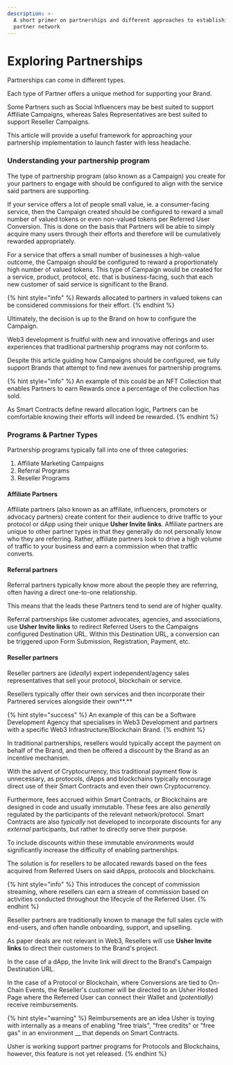 ```yaml
---
description: >-
  A short primer on partnerships and different approaches to establishing your
  partner network
---
```


# Exploring Partnerships

Partnerships can come in different types.&#x20;

Each type of Partner offers a unique method for supporting your Brand.&#x20;

Some Partners such as Social Influencers may be best suited to support Affiliate Campaigns, whereas Sales Representatives are best suited to support Reseller Campaigns.

This article will provide a useful framework for approaching your partnership implementation to launch faster with less headache.

### Understanding your partnership program

The type of partnership program (also known as a Campaign) you create for your partners to engage with should be configured to align with the service said partners are supporting.

If your service offers a lot of people small value, ie. a consumer-facing service, then the Campaign created should be configured to reward a small number of valued tokens or even non-valued tokens per Referred User Conversion. This is done on the basis that Partners will be able to simply acquire many users through their efforts and therefore will be cumulatively rewarded appropriately.

For a service that offers a small number of businesses a high-value outcome, the Campaign should be configured to reward a proportionately high number of valued tokens. This type of Campaign would be created for a service, product, protocol, etc. that is business-facing, such that each new customer of said service is significant to the Brand.

{% hint style="info" %}
Rewards allocated to partners in valued tokens can be considered commissions for their effort.
{% endhint %}

Ultimately, the decision is up to the Brand on how to configure the Campaign.

Web3 development is fruitful with new and innovative offerings and user experiences that traditional partnership programs may not conform to.&#x20;

Despite this article guiding how Campaigns should be configured, we fully support Brands that attempt to find new avenues for partnership programs.

{% hint style="info" %}
An example of this could be an NFT Collection that enables Partners to earn Rewards once a percentage of the collection has sold.

As Smart Contracts define reward allocation logic, Partners can be comfortable knowing their efforts will indeed be rewarded.
{% endhint %}

### Programs & Partner Types

Partnership programs typically fall into one of three categories:

1. Affiliate Marketing Campaigns
2. Referral Programs
3. Reseller Programs

#### **Affiliate Partners**

Affiliate partners (also known as an affiliate, influencers, promoters or advocacy partners) create content for their audience to drive traffic to your protocol or dApp using their unique **Usher Invite links**. Affiliate partners are unique to other partner types in that they generally do not personally know who they are referring. Rather, affiliate partners look to drive a high volume of traffic to your business and earn a commission when that traffic converts.

#### **Referral partners**

Referral partners typically know more about the people they are referring, often having a direct one-to-one relationship.&#x20;

This means that the leads these Partners tend to send are of higher quality.

Referral partnerships like customer advocates, agencies, and associations, use **Usher Invite links** to redirect Referred Users to the Campaigns configured Destination URL. Within this Destination URL, a conversion can be triggered upon Form Submission, Registration, Payment, etc.

#### **Reseller partners**

Reseller partners are (_ideally_) expert independent/agency sales representatives that sell your protocol, blockchain or service. &#x20;

Resellers typically offer their own services and then incorporate their Partnered services alongside their own**.**

{% hint style="success" %}
An example of this can be a Software Development Agency that specialises in Web3 Development and partners with a specific Web3 Infrastructure/Blockchain Brand.
{% endhint %}

In traditional partnerships, resellers would typically accept the payment on behalf of the Brand, and then be offered a discount by the Brand as an incentive mechanism.

With the advent of Cryptocurrency, this traditional payment flow is unnecessary, as protocols, dApps and blockchains typically encourage direct use of their Smart Contracts and even their own Cryptocurrency.&#x20;

Furthermore, fees accrued within Smart Contracts, or Blockchains are designed in code and usually immutable. These fees are also _generally_ regulated by the participants of the relevant network/protocol. Smart Contracts are also _typically_ not developed to incorporate discounts for any _external_ participants, but rather to directly serve their purpose.&#x20;

To include discounts within these immutable environments would significantly increase the difficulty of enabling partnerships.&#x20;

The solution is for resellers to be allocated rewards based on the fees acquired from Referred Users on said dApps, protocols and blockchains.

{% hint style="info" %}
This introduces the concept of commission streaming, where resellers can earn a stream of commission based on activities conducted throughout the lifecycle of the Referred User.
{% endhint %}

Reseller partners are traditionally known to manage the full sales cycle with end-users, and often handle onboarding, support, and upselling.

As paper deals are not relevant in Web3, Resellers will use **Usher Invite links** to direct their customers to the Brand's project.

In the case of a dApp, the Invite link will direct to the Brand's Campaign Destination URL.

In the case of a Protocol or Blockchain, where Conversions are tied to On-Chain Events, the Reseller's customer will be directed to an Usher Hosted Page where the Referred User can connect their Wallet and (_potentially_) receive reimbursements.

{% hint style="warning" %}
Reimbursements are an idea Usher is toying with internally as a means of enabling "free trials", "free credits" or "free gas" in an environment __ that depends on Smart Contracts.

Usher is working support partner programs for Protocols and Blockchains, however, this feature is not yet released.
{% endhint %}
